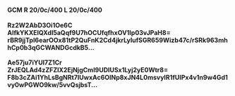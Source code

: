 #### GCM R 20/0c/400 L 20/0c/400
**Rz2W2AbD3Oi1Oe6C**<br/>**AIfkYKXElQXdl5aQqf9U7hOCUfqfhxOV1Ip03vJPaH8=**<br/>**rBR9jjTpI6earOOx81tP2QuFnK2Cd4jkrLylufSGR659Wizb47c/rSRk963mhhCp0b3qGCWANDGcdkB5...**<br/><br/>
**Ae57ju7iYUl7Z1Cr**<br/>**ZrJEQLAd4zZFZlX2EjNjgCmI9UDIUSx1Lyj2yE0Wtr8=**<br/>**F8b3cZAi1YhLsBgNRt7lUwxAc6OINp8xJN4L0msvyIR1fUIPx4v1n9w4Gd1vy0wPGWO9kw/5vvQsjbsT...**
